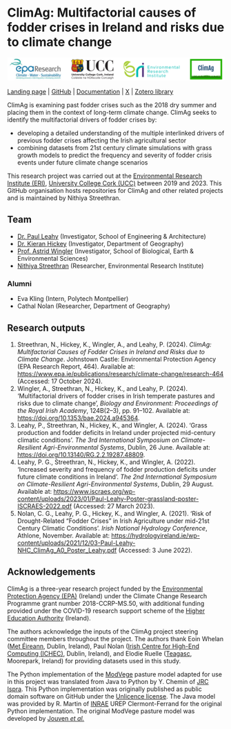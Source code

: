 # ClimAg: Multifactorial causes of fodder crises in Ireland and risks due to climate change

![ClimAg project logos](/images/logos.png)

[Landing page](https://www.ucc.ie/en/eel/projects/climag/) |
[GitHub](https://github.com/ClimAg) |
[Documentation](https://climag.readthedocs.io/) |
[X](https://x.com/climatt_project) |
[Zotero library](https://www.zotero.org/groups/4706660/climag/library)

ClimAg is examining past fodder crises such as the 2018 dry summer and placing them in the context of long-term climate change.
ClimAg seeks to identify the multifactorial drivers of fodder crises by:

- developing a detailed understanding of the multiple interlinked drivers of previous fodder crises affecting the Irish agricultural sector
- combining datasets from 21st century climate simulations with grass growth models to predict the frequency and severity of fodder crisis events under future climate change scenarios

This research project was carried out at the [Environmental Research Institute (ERI)](https://eri.ucc.ie), [University College Cork (UCC)](https://www.ucc.ie) between 2019 and 2023.
This GitHub organisation hosts repositories for ClimAg and other related projects and is maintained by Nithiya Streethran.

## Team

- [Dr. Paul Leahy](https://research.ucc.ie/profiles/D012/paulleahy) (Investigator, School of Engineering & Architecture)
- [Dr. Kieran Hickey](https://research.ucc.ie/profiles/A010/kieranhickey) (Investigator, Department of Geography)
- [Prof. Astrid Wingler](https://research.ucc.ie/profiles/D026/astridwingler) (Investigator, School of Biological, Earth & Environmental Sciences)
- [Nithiya Streethran](https://github.com/nmstreethran) (Researcher, Environmental Research Institute)

### Alumni

- Eva Kling (Intern, Polytech Montpellier)
- Cathal Nolan (Researcher, Department of Geography)

## Research outputs

1. Streethran, N., Hickey, K., Wingler, A., and Leahy, P. (2024). *ClimAg: Multifactorial Causes of Fodder Crises in Ireland and Risks due to Climate Change*. Johnstown Castle: Environmental Protection Agency (EPA Research Report, 464). Available at: <https://www.epa.ie/publications/research/climate-change/research-464> (Accessed: 17 October 2024).
1. Wingler, A., Streethran, N., Hickey, K., and Leahy, P. (2024). ‘Multifactorial drivers of fodder crises in Irish temperate pastures and risks due to climate change’, *Biology and Environment: Proceedings of the Royal Irish Academy*, 124B(2–3), pp. 91–102. Available at: <https://doi.org/10.1353/bae.2024.a945364>.
1. Leahy, P., Streethran, N., Hickey, K., and Wingler, A. (2024). ‘Grass production and fodder deficits in Ireland under projected mid-century climatic conditions’. *The 3rd International Symposium on Climate-Resilient Agri-Environmental Systems*, Dublin, 26 June. Available at: <https://doi.org/10.13140/RG.2.2.19287.48809>.
1. Leahy, P. G., Streethran, N., Hickey, K., and Wingler, A. (2022). ‘Increased severity and frequency of fodder production deficits under future climate conditions in Ireland’. *The 2nd International Symposium on Climate-Resilient Agri-Environmental Systems*, Dublin, 29 August. Available at: <https://www.iscraes.org/wp-content/uploads/2023/01/Paul-Leahy-Poster-grassland-poster-ISCRAES-2022.pdf> (Accessed: 27 March 2023).
1. Nolan, C. G., Leahy, P. G., Hickey, K., and Wingler, A. (2021). ‘Risk of Drought-Related “Fodder Crises” in Irish Agriculture under mid-21st Century Climatic Conditions’. *Irish National Hydrology Conference*, Athlone, November. Available at: <https://hydrologyireland.ie/wp-content/uploads/2021/12/03-Paul-Leahy-NHC_ClimAg_A0_Poster_Leahy.pdf> (Accessed: 3 June 2022).

## Acknowledgements

ClimAg is a three-year research project funded by the [Environmental Protection Agency (EPA)](https://www.epa.ie/) (Ireland) under the Climate Change Research Programme grant number 2018-CCRP-MS.50, with additional funding provided under the COVID-19 research support scheme of the [Higher Education Authority](https://hea.ie/) (Ireland).

The authors acknowledge the inputs of the ClimAg project steering committee members throughout the project.
The authors thank Eoin Whelan ([Met Éireann](https://www.met.ie/), Dublin, Ireland), Paul Nolan ([Irish Centre for High-End Computing (ICHEC)](https://www.ichec.ie/), Dublin, Ireland), and Elodie Ruelle ([Teagasc](https://www.teagasc.ie/animals/dairy/moorepark/), Moorepark, Ireland) for providing datasets used in this study.

The Python implementation of the [ModVege](https://code.europa.eu/agri4cast/modvege) pasture model adapted for use in this project was translated from Java to Python by Y. Chemin of [JRC Ispra](https://joint-research-centre.ec.europa.eu/jrc-sites-across-europe/jrc-ispra-italy_en).
This Python implementation was originally published as public domain software on GitHub under the [Unlicence license](https://github.com/ClimAg/modvege).
The Java model was provided by R. Martin of [INRAE](https://www.inrae.fr/en) UREP Clermont-Ferrand for the original Python implementation.
The original ModVege pasture model was developed by [Jouven *et al.*](https://doi.org/10.1111/j.1365-2494.2006.00515.x)
